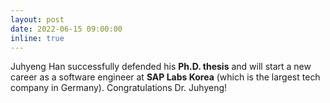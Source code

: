 ```yaml
---
layout: post
date: 2022-06-15 09:00:00
inline: true
---
```


Juhyeng Han successfully defended his **Ph.D. thesis** and will start a new career as a software engineer at **SAP Labs Korea** (which is the largest tech company in Germany). Congratulations Dr. Juhyeng!
